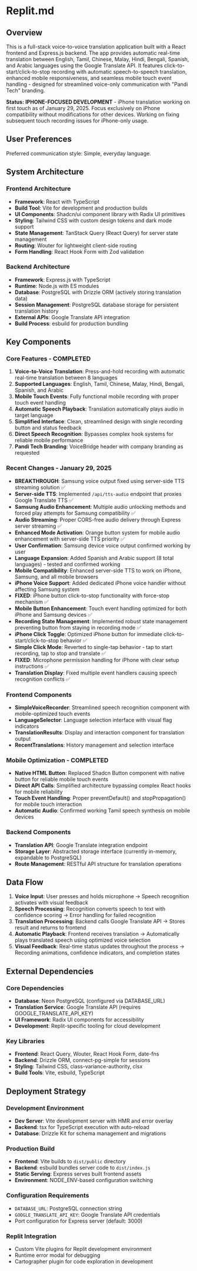 # Replit.md

## Overview

This is a full-stack voice-to-voice translation application built with a React frontend and Express.js backend. The app provides automatic real-time translation between English, Tamil, Chinese, Malay, Hindi, Bengali, Spanish, and Arabic languages using the Google Translate API. It features click-to-start/click-to-stop recording with automatic speech-to-speech translation, enhanced mobile responsiveness, and seamless mobile touch event handling - designed for streamlined voice-only communication with "Pandi Tech" branding.

**Status: IPHONE-FOCUSED DEVELOPMENT** - iPhone translation working on first touch as of January 29, 2025. Focus exclusively on iPhone compatibility without modifications for other devices. Working on fixing subsequent touch recording issues for iPhone-only usage.

## User Preferences

Preferred communication style: Simple, everyday language.

## System Architecture

### Frontend Architecture
- **Framework**: React with TypeScript
- **Build Tool**: Vite for development and production builds
- **UI Components**: Shadcn/ui component library with Radix UI primitives
- **Styling**: Tailwind CSS with custom design tokens and dark mode support
- **State Management**: TanStack Query (React Query) for server state management
- **Routing**: Wouter for lightweight client-side routing
- **Form Handling**: React Hook Form with Zod validation

### Backend Architecture
- **Framework**: Express.js with TypeScript
- **Runtime**: Node.js with ES modules
- **Database**: PostgreSQL with Drizzle ORM (actively storing translation data)
- **Session Management**: PostgreSQL database storage for persistent translation history
- **External APIs**: Google Translate API integration
- **Build Process**: esbuild for production bundling

## Key Components

### Core Features - COMPLETED
1. **Voice-to-Voice Translation**: Press-and-hold recording with automatic real-time translation between 8 languages
2. **Supported Languages**: English, Tamil, Chinese, Malay, Hindi, Bengali, Spanish, and Arabic
3. **Mobile Touch Events**: Fully functional mobile recording with proper touch event handling
4. **Automatic Speech Playback**: Translation automatically plays audio in target language
5. **Simplified Interface**: Clean, streamlined design with single recording button and status feedback
6. **Direct Speech Recognition**: Bypasses complex hook systems for reliable mobile performance
7. **Pandi Tech Branding**: VoiceBridge header with company branding as requested

### Recent Changes - January 29, 2025
- **BREAKTHROUGH**: Samsung voice output fixed using server-side TTS streaming solution ✅
- **Server-side TTS**: Implemented `/api/tts-audio` endpoint that proxies Google Translate TTS ✅
- **Samsung Audio Enhancement**: Multiple audio unlocking methods and forced play attempts for Samsung compatibility ✅
- **Audio Streaming**: Proper CORS-free audio delivery through Express server streaming ✅
- **Enhanced Mode Activation**: Orange button system for mobile audio enhancement with server-side TTS priority ✅
- **User Confirmation**: Samsung device voice output confirmed working by user
- **Language Expansion**: Added Spanish and Arabic support (8 total languages) - tested and confirmed working
- **Mobile Compatibility**: Enhanced server-side TTS to work on iPhone, Samsung, and all mobile browsers
- **iPhone Voice Support**: Added dedicated iPhone voice handler without affecting Samsung system
- **FIXED**: iPhone button click-to-stop functionality with force-stop mechanism ✅
- **Mobile Button Enhancement**: Touch event handling optimized for both iPhone and Samsung devices ✅
- **Recording State Management**: Implemented robust state management preventing button from staying in recording mode ✅
- **iPhone Click Toggle**: Optimized iPhone button for immediate click-to-start/click-to-stop behavior ✅
- **Simple Click Mode**: Reverted to single-tap behavior - tap to start recording, tap to stop and translate ✅
- **FIXED**: Microphone permission handling for iPhone with clear setup instructions ✅
- **Translation Display**: Fixed multiple event handlers causing speech recognition conflicts ✅


### Frontend Components
- **SimpleVoiceRecorder**: Streamlined speech recognition component with mobile-optimized touch events
- **LanguageSelector**: Language selection interface with visual flag indicators  
- **TranslationResults**: Display and interaction component for translation output
- **RecentTranslations**: History management and selection interface

### Mobile Optimization - COMPLETED
- **Native HTML Button**: Replaced Shadcn Button component with native button for reliable mobile touch events
- **Direct API Calls**: Simplified architecture bypassing complex React hooks for mobile reliability
- **Touch Event Handling**: Proper preventDefault() and stopPropagation() for mobile touch interaction
- **Automatic Audio**: Confirmed working Tamil speech synthesis on mobile devices

### Backend Components
- **Translation API**: Google Translate integration endpoint
- **Storage Layer**: Abstracted storage interface (currently in-memory, expandable to PostgreSQL)
- **Route Management**: RESTful API structure for translation operations

## Data Flow

1. **Voice Input**: User presses and holds microphone → Speech recognition activates with visual feedback
2. **Speech Processing**: Recognition converts speech to text with confidence scoring → Error handling for failed recognition
3. **Translation Processing**: Backend calls Google Translate API → Stores result and returns to frontend
4. **Automatic Playback**: Frontend receives translation → Automatically plays translated speech using optimized voice selection
5. **Visual Feedback**: Real-time status updates throughout the process → Recording animations, confidence indicators, and completion states

## External Dependencies

### Core Dependencies
- **Database**: Neon PostgreSQL (configured via DATABASE_URL)
- **Translation Service**: Google Translate API (requires GOOGLE_TRANSLATE_API_KEY)
- **UI Framework**: Radix UI components for accessibility
- **Development**: Replit-specific tooling for cloud development

### Key Libraries
- **Frontend**: React Query, Wouter, React Hook Form, date-fns
- **Backend**: Drizzle ORM, connect-pg-simple for sessions
- **Styling**: Tailwind CSS, class-variance-authority, clsx
- **Build Tools**: Vite, esbuild, TypeScript

## Deployment Strategy

### Development Environment
- **Dev Server**: Vite development server with HMR and error overlay
- **Backend**: tsx for TypeScript execution with auto-reload
- **Database**: Drizzle Kit for schema management and migrations

### Production Build
- **Frontend**: Vite builds to `dist/public` directory
- **Backend**: esbuild bundles server code to `dist/index.js`
- **Static Serving**: Express serves built frontend assets
- **Environment**: NODE_ENV-based configuration switching

### Configuration Requirements
- `DATABASE_URL`: PostgreSQL connection string
- `GOOGLE_TRANSLATE_API_KEY`: Google Translate API credentials
- Port configuration for Express server (default: 3000)

### Replit Integration
- Custom Vite plugins for Replit development environment
- Runtime error modal for debugging
- Cartographer plugin for code exploration in development